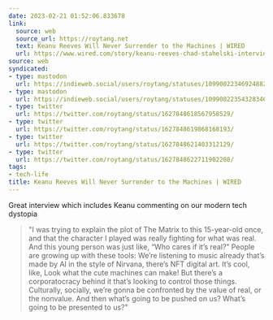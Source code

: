 ```yaml
---
date: 2023-02-21 01:52:06.833678
link:
  source: web
  source_url: https://roytang.net
  text: Keanu Reeves Will Never Surrender to the Machines | WIRED
  url: https://www.wired.com/story/keanu-reeves-chad-stahelski-interview/
source: web
syndicated:
- type: mastodon
  url: https://indieweb.social/users/roytang/statuses/109900223469248828
- type: mastodon
  url: https://indieweb.social/users/roytang/statuses/109900223543283465
- type: twitter
  url: https://twitter.com/roytang/status/1627848618567958529/
- type: twitter
  url: https://twitter.com/roytang/status/1627848619868168193/
- type: twitter
  url: https://twitter.com/roytang/status/1627848621403312129/
- type: twitter
  url: https://twitter.com/roytang/status/1627848622711902208/
tags:
- tech-life
title: Keanu Reeves Will Never Surrender to the Machines | WIRED
---
```


Great interview which includes Keanu commenting on our modern tech dystopia<!--sep-->

> "I was trying to explain the plot of The Matrix to this 15-year-old once, and that the character I played was really fighting for what was real. And this young person was just like, “Who cares if it’s real?”<!--sep--> People are growing up with these tools: We’re listening to music already that’s made by AI in the style of Nirvana, there’s NFT digital art. It’s cool, like, Look what the cute machines can make!<!--sep--> But there’s a corporatocracy behind it that’s looking to control those things. Culturally, socially, we’re gonna be confronted by the value of real, or the nonvalue. And then what’s going to be pushed on us? What’s going to be presented to us?"